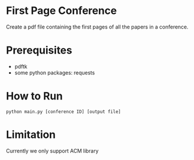 # First Page Conference

Create a pdf file containing the first pages of all the papers in a conference.  
# Prerequisites

* pdftk
* some python packages: requests

# How to Run

`python main.py [conference ID] [output file]`

# Limitation

Currently we only support ACM library
